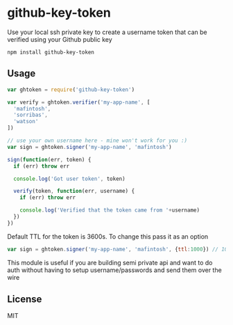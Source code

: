 # github-key-token

Use your local ssh private key to create a username token that can be verified using your Github public key

```
npm install github-key-token
```

## Usage

``` js
var ghtoken = require('github-key-token')

var verify = ghtoken.verifier('my-app-name', [
  'mafintosh',
  'sorribas',
  'watson'
])

// use your own username here - mine won't work for you :)
var sign = ghtoken.signer('my-app-name', 'mafintosh')

sign(function(err, token) {
  if (err) throw err

  console.log('Got user token', token)

  verify(token, function(err, username) {
    if (err) throw err

    console.log('Verified that the token came from '+username)
  })
})
```

Default TTL for the token is 3600s. To change this pass it as an option

``` js
var sign = ghtoken.signer('my-app-name', 'mafintosh', {ttl:1000}) // 1000s ttl
```

This module is useful if you are building semi private api and want to do auth
without having to setup username/passwords and send them over the wire

## License

MIT